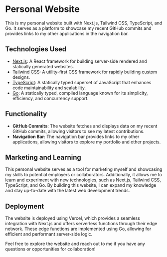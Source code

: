 # Personal Website

This is my personal website built with Next.js, Tailwind CSS, TypeScript, and Go. It serves as a platform to showcase my recent GitHub commits and provides links to my other applications in the navigation bar.

## Technologies Used

- [Next.js](https://nextjs.org/): A React framework for building server-side rendered and statically generated websites.
- [Tailwind CSS](https://tailwindcss.com/): A utility-first CSS framework for rapidly building custom designs.
- [TypeScript](https://www.typescriptlang.org/): A statically typed superset of JavaScript that enhances code maintainability and scalability.
- [Go](https://golang.org/): A statically typed, compiled language known for its simplicity, efficiency, and concurrency support.

## Functionality

- **GitHub Commits**: The website fetches and displays data on my recent GitHub commits, allowing visitors to see my latest contributions.
- **Navigation Bar**: The navigation bar provides links to my other applications, allowing visitors to explore my portfolio and other projects.

## Marketing and Learning

This personal website serves as a tool for marketing myself and showcasing my skills to potential employers or collaborators. Additionally, it allows me to learn and experiment with new technologies, such as Next.js, Tailwind CSS, TypeScript, and Go. By building this website, I can expand my knowledge and stay up-to-date with the latest web development trends.

## Deployment

The website is deployed using Vercel, which provides a seamless integration with Next.js and offers serverless functions through their edge network. These edge functions are implemented using Go, allowing for efficient and performant server-side logic.

Feel free to explore the website and reach out to me if you have any questions or opportunities for collaboration!